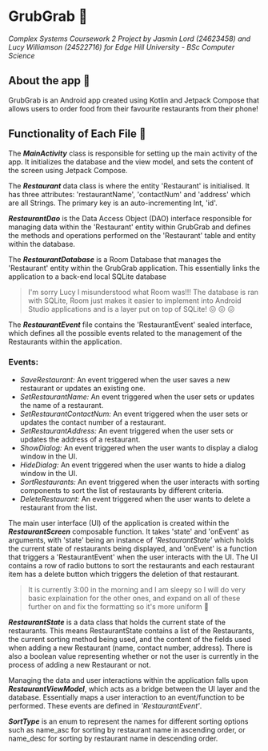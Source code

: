 # GrubGrab 🍝
_Complex Systems Coursework 2 Project by Jasmin Lord (24623458) and Lucy Williamson (24522716) for Edge Hill University - BSc Computer Science_

## About the app 🥘
GrubGrab is an Android app created using Kotlin and Jetpack Compose that allows users to order food from their favourite restaurants from their phone!

## Functionality of Each File 🍔
The ***MainActivity*** class is responsible for setting up the main activity of the app. It initializes the database and the view model, and sets the content of the screen using Jetpack Compose.


The ***Restaurant*** data class is where the entity 'Restaurant' is initialised. It has three attributes: 'restaurantName', 'contactNum' and 'address' which are all Strings. The primary key is an auto-incrementing Int, 'id'.


***RestaurantDao*** is the Data Access Object (DAO) interface responsible for managing data within the 'Restaurant' entity within GrubGrab and defines the methods and operations performed on the 'Restaurant' table and entity within the database.


The ***RestaurantDatabase*** is a Room Database that manages the 'Restaurant' entity within the GrubGrab application. This essentially links the application to a back-end local SQLite database 

> I'm sorry Lucy I misunderstood what Room was!!! The database is ran with SQLite, Room just makes it easier to implement into Android Studio applications and is a layer put on top of SQLite! 😖 😖 😖


The ***RestaurantEvent*** file contains the 'RestaurantEvent' sealed interface, which defines all the possible events related to the management of the Restaurants within the application.
### Events:
- _SaveRestaurant:_ An event triggered when the user saves a new restaurant or updates an existing one.
- _SetRestaurantName:_ An event triggered when the user sets or updates the name of a restaurant.
- _SetRestaurantContactNum:_ An event triggered when the user sets or updates the contact number of a restaurant.
- _SetRestaurantAddress:_ An event triggered when the user sets or updates the address of a restaurant.
- _ShowDialog:_ An event triggered when the user wants to display a dialog window in the UI.
- _HideDialog:_ An event triggered when the user wants to hide a dialog window in the UI.
- _SortRestaurants:_ An event triggered when the user interacts with sorting components to sort the list of restaurants by different criteria.
- _DeleteRestaurant:_ An event triggered when the user wants to delete a restaurant from the list.


The main user interface (UI) of the application is created within the ***RestaurantScreen*** composable function. It takes 'state' and 'onEvent' as arguments, with 'state' being an instance of _'RestaurantState'_ which holds the current state of restaurants being displayed, and 'onEvent' is a function that triggers a 'RestaurantEvent' when the user interacts with the UI. The UI contains a row of radio buttons to sort the restaurants and each restaurant item has a delete button which triggers the deletion of that restaurant.


> It is currently 3:00 in the morning and I am sleepy so I will do very basic explaination for the other ones, and expand on all of these further on and fix the formatting so it's more uniform 🥰


***RestaurantState*** is a data class that holds the current state of the restaurants. This means RestaurantState contains a list of the Restaurants, the current sorting method being used, and the content of the fields used when adding a new Restaurant (name, contact number, address). There is also a boolean value representing whether or not the user is currently in the process of adding a new Restaurant or not.


Managing the data and user interactions within the application falls upon ***RestaurantViewModel***, which acts as a bridge between the UI layer and the database. Essentially maps a user interaction to an event/function to be performed. These events are defined in _'RestaurantEvent'_.


***SortType*** is an enum to represent the names for different sorting options such as name_asc for sorting by restaurant name in ascending order, or name_desc for sorting by restaurant name in descending order. 
